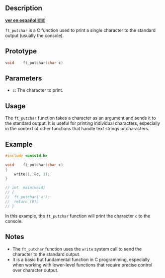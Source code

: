 ## Description

**[ver en español 🇪🇸](https://github.com/carloscm02/42-Telefonica/tree/develop/C00/ex00##Description)**

`ft_putchar` is a C function used to print a single character to the standard output (usually the console).

## Prototype

```c
void	ft_putchar(char c)
```

## Parameters

- `c`: The character to print.

## Usage

The `ft_putchar` function takes a character as an argument and sends it to the standard output. It is useful for printing individual characters, especially in the context of other functions that handle text strings or characters.

## Example

```c
#include <unistd.h>

void	ft_putchar(char c)
{
	write(1, &c, 1);
}

// int	main(void)
// {
// 	ft_putchar('a');
// 	return (0);
// }
```

In this example, the `ft_putchar` function will print the character `c` to the console.


## Notes

- The `ft_putchar` function uses the `write` system call to send the character to the standard output.
- It is a basic but fundamental function in C programming, especially when working with lower-level functions that require precise control over character output.
